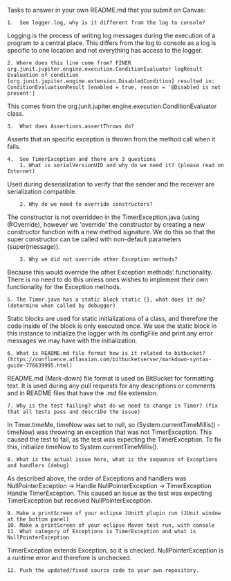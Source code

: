 Tasks to answer in your own README.md that you submit on Canvas:

	1.	See logger.log, why is it different from the log to console?

Logging is the process of writing log messages during the execution of a program to a 
central place. This differs from the log to console as a log is specific to one
location and not everything has access to the logger.

	2. Where does this line come from? FINER org.junit.jupiter.engine.execution.ConditionEvaluator logResult Evaluation of condition [org.junit.jupiter.engine.extension.DisabledCondition] resulted in: ConditionEvaluationResult [enabled = true, reason = '@Disabled is not present']

This comes from the org.junit.jupiter.engine.execution.ConditionEvaluator class.

	3.	What does Assertions.assertThrows do?

Asserts that an specific exception is thrown from the method call when it fails.

	4.	See TimerException and there are 3 questions
		1. What is serialVersionUID and why do we need it? (please read on Internet)
Used during deserialization to verify that the sender and the 
receiver are serialization compatible.
    
		2. Why do we need to override constructors?
The constructor is not overridden in the TimerException.java 
(using @Override), however we 'override' the constructor by 
creating a new constructor function with a new method signature. 
We do this so that the super constructor can be called with non-default
parameters (super(message)).
     
		3. Why we did not override other Exception methods?
Because this would override the other Exception methods' functionality. There
is no need to do this unless ones wishes to implement their own functionality
for the Exception methods.

	5. The Timer.java has a static block static {}, what does it do? (determine when called by debugger)

Static blocks are used for static initializations of a class, and therefore
the code inside of the block is only executed once. We use the static block
in this instance to initialize the logger with its configFile and print any error messages we may have with the initialization.

	6. What is README.md file format how is it related to bitbucket? (https://confluence.atlassian.com/bitbucketserver/markdown-syntax-guide-776639995.html)

README.md (Mark-down) file format is used on BitBucket for formatting text. It is
used during any pull requests for any descriptions or comments and in README files
that have the .md file extension.

	7. Why is the test failing? what do we need to change in Timer? (fix that all tests pass and describe the issue)

In Timer.timeMe, timeNow was set to null, so (System.currentTimeMillis() - timeNow)
was throwing an exception that was not TimerException. This caused the test to fail,
as the test was expecting the TimerException. To fix this, initialize timeNow to 
System.currentTimeMillis().

	8. What is the actual issue here, what is the sequence of Exceptions and handlers (debug)

As described above, the order of Exceptions and handlers was
NullPointerException -> Handle NullPointerException -> TimerException
Handle TimerException. This caused an issue as the test was expecting 
TimerException but received NullPointerException.

	9. Make a printScreen of your eclipse JUnit5 plugin run (JUnit window at the bottom panel) 
	10. Make a printScreen of your eclipse Maven test run, with console
	11. What category of Exceptions is TimerException and what is NullPointerException

TimerException extends Exception, so it is checked. NullPointerException is a runtime
error and therefore is unchecked.

	12. Push the updated/fixed source code to your own repository.


